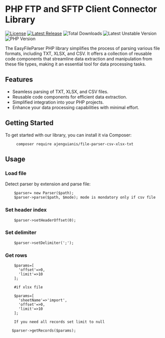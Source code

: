 # PHP FTP and SFTP Client Connector Library

[![License](https://img.shields.io/github/license/ajenguianis/file-parser-csv-xlsx-txt)](https://github.com/ajenguianis/file-parser-csv-xlsx-txt/blob/develop/LICENSE)
[![Latest Release](https://img.shields.io/github/v/release/ajenguianis/file-parser-csv-xlsx-txt)](https://github.com/ajenguianis/file-parser-csv-xlsx-txt/releases/latest)
![Total Downloads](https://img.shields.io/packagist/dt/ajenguianis/file-parser-csv-xlsx-txt)
![Latest Unstable Version](https://img.shields.io/packagist/vpre/ajenguianis/file-parser-csv-xlsx-txt)
![PHP Version](https://img.shields.io/packagist/php-v/ajenguianis/file-parser-csv-xlsx-txt)

The EasyFileParser PHP library simplifies the process of parsing various file formats, including TXT, XLSX, and CSV. It offers a collection of reusable code components that streamline data extraction and manipulation from these file types, making it an essential tool for data processing tasks.

## Features

- Seamless parsing of TXT, XLSX, and CSV files.
- Reusable code components for efficient data extraction.
- Simplified integration into your PHP projects.
- Enhance your data processing capabilities with minimal effort.
## Getting Started

To get started with our library, you can install it via Composer:

         composer require ajenguianis/file-parser-csv-xlsx-txt

## Usage

### Load file

Detect parser by extension and parse file:

        $parser= new Parser($path);
        $parser->parse($path, $mode); mode is mondatory only if csv file

### Set header index

        $parser->setHeaderOffset(0);
     
### Set delimiter

        $parser->setDelimiter(';');
     
### Get rows

		$params=[
          'offset'=>0,
		  'limit'=>10
		];

		#if xlsx file
		
		$params=[
		  'sheetName'=>'import',
          'offset'=>0,
		  'limit'=>10
		];
		
        If you need all records set limit to null
		
       $parser->getRecords($params);

